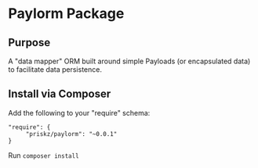 # Paylorm Package

## Purpose

A "data mapper" ORM built around simple Payloads (or encapsulated data) to facilitate data persistence.

## Install via Composer

Add the following to your "require" schema:

```
"require": {
     "priskz/paylorm": "~0.0.1"
}
```

Run ```composer install```